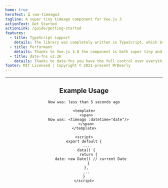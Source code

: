 ```yaml
---
home: true
heroText: ⏳ vue-timeago3
tagline: A super tiny timeago component for Vue.js 3
actionText: Get Started
actionLink: /guide/getting-started
features:
  - title: TypeScript support
    details: The library was completely written in TypeScript, which brings a great support for Vue3' Composition API.
  - title: Performant
    details: Thanks to Vue.js 3.0 the component is both super tiny and fast. So fast, that you won't even notice it.
  - title: date-fns v2.26
    details: Thanks to date-fns you have the full control over everything, including the language and converter options.
footer: MIT Licensed | Copyright © 2021-present MrDeerly
---
```


---

<div align="center">

## Example Usage

```
Now was: less than 5 seconds ago
```

```vue{3,12}
<template>
  <span>
    Now was: <timeago :datetime="date"/>
  </span>
</template>

<script>
export default {
  ...
  data() {
    return {
      date: new Date() // current Date
    }
  },
  ...
}
</script>
```

</div>
